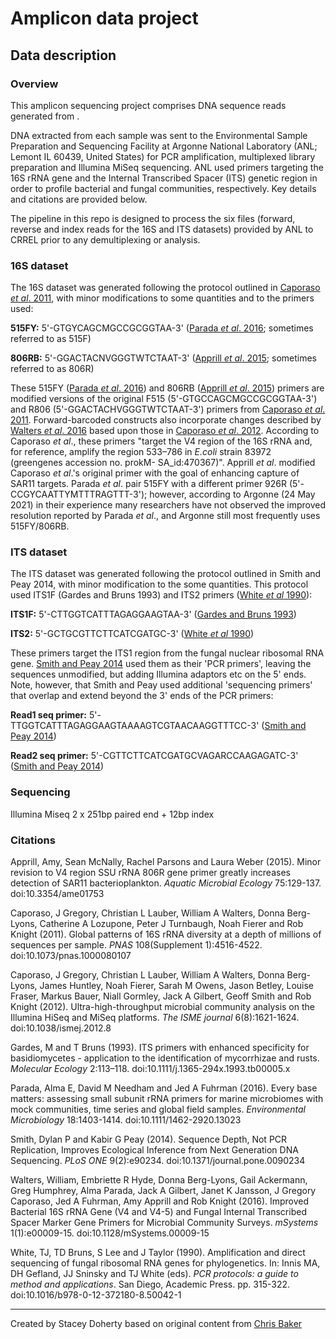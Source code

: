 # Amplicon data project

## Data description

### Overview

This amplicon sequencing project comprises DNA sequence reads generated from <experimental details to be supplied here>.

DNA extracted from each sample was sent to the Environmental Sample Preparation and Sequencing Facility at Argonne National Laboratory (ANL; Lemont IL 60439, United States) for PCR amplification, multiplexed library preparation and Illumina MiSeq sequencing. ANL used primers targeting the 16S rRNA gene and the Internal Transcribed Spacer (ITS) genetic region in order to profile bacterial and fungal communities, respectively. Key details and citations are provided below.

The pipeline in this repo is designed to process the six files (forward, reverse and index reads for the 16S and ITS datasets) provided by ANL to CRREL prior to any demultiplexing or analysis.

### 16S dataset

The 16S dataset was generated following the protocol outlined in [Caporaso *et al*. 2011](#citations), with minor modifications to some quantities and to the primers used:

**515FY:** 5'-GTGYCAGCMGCCGCGGTAA-3' ([Parada *et al*. 2016](#citations); sometimes referred to as 515F)

**806RB:** 5'-GGACTACNVGGGTWTCTAAT-3' ([Apprill *et al*. 2015](#citations); sometimes referred to as 806R)

These 515FY ([Parada *et al*. 2016](#citations)) and 806RB ([Apprill *et al*. 2015](#citations)) primers are modified versions of the original F515 (5'-GTGCCAGCMGCCGCGGTAA-3') and R806 (5'-GGACTACHVGGGTWTCTAAT-3') primers from [Caporaso *et al*. 2011](#citations). Forward-barcoded constructs also incorporate changes described by [Walters *et al*. 2016](#citations) based upon those in [Caporaso *et al*. 2012](#citations). According to Caporaso *et al*., these primers "target the V4 region of the 16S rRNA and, for reference, amplify the region 533–786 in *E.coli* strain 83972 (greengenes accession no. prokM- SA_id:470367)". Apprill *et al*. modified Caporaso *et al*.'s original primer with the goal of enhancing capture of SAR11 targets. Parada *et al*. pair 515FY with a different primer 926R (5'-CCGYCAATTYMTTTRAGTTT-3'); however, according to Argonne (24 May 2021) in their experience many researchers have not observed the improved resolution reported by Parada *et al*., and Argonne still most frequently uses 515FY/806RB.

### ITS dataset

The ITS dataset was generated following the protocol outlined in Smith and Peay 2014, with minor modification to the some quantities. This protocol used ITS1F (Gardes and Bruns 1993) and ITS2 primers ([White *et al* 1990](#citations)):

**ITS1F:** 5'-CTTGGTCATTTAGAGGAAGTAA-3' ([Gardes and Bruns 1993](#citations))

**ITS2:** 5'-GCTGCGTTCTTCATCGATGC-3' ([White *et al* 1990](#citations))

These primers target the ITS1 region from the fungal nuclear ribosomal RNA gene. [Smith and Peay 2014](#citations) used them as their 'PCR primers', leaving the sequences unmodified, but adding Illumina adaptors etc on the 5' ends. Note, however, that Smith and Peay used additional 'sequencing primers' that overlap and extend beyond the 3' ends of the PCR primers:

**Read1 seq primer:** 5'-TTGGTCATTTAGAGGAAGTAAAAGTCGTAACAAGGTTTCC-3' ([Smith and Peay 2014](#citations))

**Read2 seq primer:** 5'-CGTTCTTCATCGATGCVAGARCCAAGAGATC-3' ([Smith and Peay 2014](#citations))

### Sequencing

Illumina Miseq 2 x 251bp paired end + 12bp index

### Citations

Apprill, Amy, Sean McNally, Rachel Parsons and Laura Weber (2015). Minor revision to V4 region SSU rRNA 806R gene primer greatly increases detection of SAR11 bacterioplankton. *Aquatic Microbial Ecology* 75:129-137. doi:10.3354/ame01753

Caporaso, J Gregory, Christian L Lauber, William A Walters, Donna Berg-Lyons, Catherine A Lozupone, Peter J Turnbaugh, Noah Fierer and Rob Knight (2011). Global patterns of 16S rRNA diversity at a depth of millions of sequences per sample. *PNAS* 108(Supplement 1):4516-4522. doi:10.1073/pnas.1000080107

Caporaso, J Gregory, Christian L Lauber, William A Walters, Donna Berg-Lyons, James Huntley, Noah Fierer, Sarah M Owens, Jason Betley, Louise Fraser, Markus Bauer, Niall Gormley, Jack A Gilbert, Geoff Smith and Rob Knight (2012). Ultra-high-throughput microbial community analysis on the Illumina HiSeq and MiSeq platforms. *The ISME journal* 6(8):1621-1624. doi:10.1038/ismej.2012.8

Gardes, M and T Bruns (1993). ITS primers with enhanced specificity for basidiomycetes - application to the identification of mycorrhizae and rusts. *Molecular Ecology* 2:113–118. doi:10.1111/j.1365-294x.1993.tb00005.x

Parada, Alma E, David M Needham and Jed A Fuhrman (2016). Every base matters: assessing small subunit rRNA primers for marine microbiomes with mock communities, time series and global field samples. *Environmental Microbiology* 18:1403-1414. doi:10.1111/1462-2920.13023

Smith, Dylan P and Kabir G Peay (2014). Sequence Depth, Not PCR Replication, Improves Ecological Inference from Next Generation DNA Sequencing. *PLoS ONE* 9(2):e90234. doi:10.1371/journal.pone.0090234

Walters, William, Embriette R Hyde, Donna Berg-Lyons, Gail Ackermann, Greg Humphrey, Alma Parada, Jack A Gilbert, Janet K Jansson, J Gregory Caporaso, Jed A Fuhrman, Amy Apprill and Rob Knight (2016). Improved Bacterial 16S rRNA Gene (V4 and V4-5) and Fungal Internal Transcribed Spacer Marker Gene Primers for Microbial Community Surveys. *mSystems* 1(1):e00009-15. doi:10.1128/mSystems.00009-15

White, TJ, TD Bruns, S Lee and J Taylor (1990). Amplification and direct sequencing of fungal ribosomal RNA genes for phylogenetics. In: Innis MA, DH Gefland, JJ Sninsky and TJ White (eds). *PCR protocols: a guide to method and applications*. San Diego, Academic Press. pp. 315-322. doi:10.1016/b978-0-12-372180-8.50042-1

---
Created by Stacey Doherty based on original content from [Chris Baker](https://github.com/bakerccm)